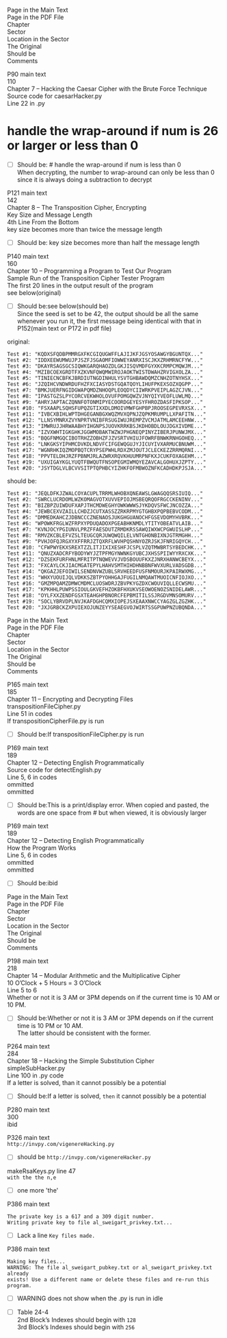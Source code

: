 Page in the Main Text  
Page in the PDF File  
Chapter  
Sector  
Location in the Sector  
The Original  
Should be  
Comments  
  
P90 main text  
110  
Chapter 7 – Hacking the Caesar Cipher with the Brute Force Technique  
Source code for caesarHacker.py  
Line 22 in .py  
# handle the wrap-around if num is 26 or larger or less than 0  
- [ ] Should be: # handle the wrap-around if num is less than 0  
When decrypting, the number to wrap-around can only be less than 0 since it is always doing a subtraction to decrypt  
  
  
P121 main text  
142  
Chapter 8 – The Transposition Cipher, Encrypting  
Key Size and Message Length  
4th Line From the Bottom  
key size becomes more than twice the message length  
- [ ] Should be: key size becomes more than half the message length  
  
  
P140 main text  
160  
Chapter 10 – Programming a Program to Test Our Program  
Sample Run of the Transposition Cipher Tester Program  
The first 20 lines in the output result of the program  
see below(original)  
- [ ] Should be:see below(should be)  
Since the seed is set to be 42, the output should be all the same whenever you run it, the first message being identical with that in P152(main text or P172 in pdf file)  
  
  
original:  
```  
Test #1: "KQDXSFQDBPMMRGXFKCGIQUGWFFLAJIJKFJGSYOSAWGYBGUNTQX..."  
Test #2: "IDDXEEWUMWUJPJSZFJSGAOMFIOWWEYANRXISCJKXZRHMRNCFYW..."  
Test #3: "DKAYRSAGSGCSIQWKGARQHAOZDLGKJISQVMDFGYXKCRMPCMQWJM..."  
Test #4: "MZIBCOEXGRDTFXZKVNFQWQMWIROJAOKTWISTDWAHZRVIGXOLZA..."  
Test #5: "TINIECNCBFKJBRDIUTNGDINHULYSVTGHBAWDQMZCNHZOTNYHSX..."  
Test #6: "JZQIHCVNDWRDUFHZFXCIASYDSTGQATQOYLIHUFPKEXSOZXQGPP..."  
Test #7: "BMKJUERFNGIDGWAPQMDZNHOQPLEOQDYCIIWRKPVEIPLAGZCJVN..."  
Test #8: "IPASTGZSLPYCORCVEKWHOLOVUFPOMGQWZVJNYQIYVEOFLUWLMQ..."  
Test #9: "AHRYJAPTACZQNNFOTONMIPYECOORDGEYESYFHROZDASFIPKSOP..."  
Test #10: "FSXAAPLSQHSFUPQZGTIXXDLDMOIVMWFGHPBPJROOSEGPEVRXSX..."  
Test #11: "IVBCXBIHLWPTDHGEGANBGXWQZMVXQPNJZQPKMRUMPLLXPAFITN..."  
Test #12: "LLNSYMNRXZVYNPRTVNIBFRSUGIWUJREMPZVCMJATMLAMCEEHNW..."  
Test #13: "IMWRUJJHRWAABHYIHGNPSJUOVKRRKBSJKDHOBDLOUJDGXIVDME..."  
Test #14: "IZVXWHTIGKGHKJGGWMOBAKTWZWJPHGNEQPINYZIBERJPUNWJMX..."  
Test #15: "BQGFNMGQCIBOTRHZZOBHZFJZVSRTVHIUJFOWRFBNWKRNHGOHEQ..."  
Test #16: "LNKGKSYIPHMCDVKDLNDVFCIFGEWQGUJYJICUYIVXARMUCBNUWM..."  
Test #17: "WGNRHKIQZMOPBQTCRYPSEPWHLRDXZMJOUTJCLECKEZZRRMQRNI..."  
Test #18: "PPVTELDHJRZFPBNMJRLAZWRXRQVKHUUMRPNFKXJCUKFOXAGEHM..."  
Test #19: "UXUIGAYKGLYUQTFBWQUTFNSOPEGMIWMQYEZAVCALGOHUXJZPTY..."  
Test #20: "JSYTDGLVLBCVVSITPTQPHBCYIZHKFOFMBWOZNFKCADHDKPJSJA..."  
```  
  
should be:  
```  
Test #1: "JEQLDFKJZWALCOYACUPLTRRMLWHOBXQNEAWSLGWAGQQSRSIUIQ..."  
Test #2: "SWRCLUCRDOMLWZKOMAGVOTXUVVEPIOJMSBEQRQOFRGCCKENINV..."  
Test #3: "BIZBPZUIWDUFXAPJTHCMDWEGHYOWKWWWSJYKDQVSFWCJNCOZZA..."  
Test #4: "JEWBCEXVZAILLCHDZJCUTXASSZZRKRPMYGTGHBXPQPBEBVCODM..."  
Test #5: "DMMEDKAHCZJDBNCCCZNENAOSJUKGHGUANOCHFGSEVDOMYHVBRK..."  
Test #6: "WPOWKFRGLWZFRPXYPDUQADOXPGEABHKNMDLYTITYOBEATVLAIB..."  
Test #7: "KVNJOCYPGIUNVLPRZFFAESDUTZRMDKRSSAWQIWXWCPGWUISLHP..."  
Test #8: "RMVZKCBLEFVZSLTEUGCQRJUWQWQILELVNTGHONBIXNJGTRMGHH..."  
Test #9: "PVHJOFQJRGXYXFFRRJZTQXRFLWVHPQSHNYOZRJSKJFNRIGQYCH..."  
Test #10: "CFWPWYEKXSREXTZZLITJIXIXESHFJCSPLVZQTMWBRTSYBEDCHK..."  
Test #11: "QNUZXADCRFYBODYWYJZTPFMGYNWNKGYUBCJXHSSPIIWYYRXCXK..."  
Test #12: "DZSEKFURFHNLMFRITPTNQWEVVJVDSBOUUFKXZJNRXHANWCBEYX..."  
Test #13: "FXCAYLCKJIACMGATEPYLHAHVSMTHIHDHNBBNFWVXURLVADSGDB..."  
Test #14: "QKGAZJEFOIWILSENDNVWZUBLSRVHEEDFUSFNMOURJKPAIRWXMG..."  
Test #15: "WHXYUOUIJQLVDKKSZBTPYOHHGAJFUGILNMQAWTMUOICNFIOJXO..."  
Test #16: "GMZMPQAMZDMWCMDMCLUOSWDRJZBVPKYGZDXCWOUVIQLLECWSMU..."  
Test #17: "KPKHHLPUWPSSIOULGKVEFHZOKBFHXUKVSEOWOENOZSNIDELAWR..."  
Test #18: "OYLFXXZENDFGSXTEAHGHPBNORCFEPBMITILSSJRGDVMNSOMURV..."  
Test #19: "SOCLYBRVDPLNVJKAFDGHCQMXIOPEJSXEAAXNWCCYAGZGLZGZHK..."  
Test #20: "JXJGRBCKZXPUIEXOJUNZEYYSEAEGVOJWIRTSSGPUWPNZUBQNDA..."  
```  
  
  
Page in the Main Text  
Page in the PDF File  
Chapter  
Sector  
Location in the Sector  
The Original  
Should be  
Comments  
  
P165 main text  
185  
Chapter 11 – Encrypting and Decrypting Files  
transpositionFileCipher.py  
Line 51 in codes  
If transpositionCipherFile.py is run  
- [ ] Should be:If transpositionFileCipher.py is run  
  
  
P169 main text  
189  
Chapter 12 – Detecting English Programmatically  
Source code for detectEnglish.py  
Line 5, 6 in codes  
ommitted  
ommitted  
- [ ] Should be:This is a print/display error. When copied and pasted, the words are one space from # but when viewed, it is obviously larger  
  
  
P169 main text  
189  
Chapter 12 – Detecting English Programmatically  
How the Program Works  
Line 5, 6 in codes  
ommitted  
ommitted  
- [ ] Should be:ibid  
  
  
  
  
Page in the Main Text  
Page in the PDF File  
Chapter  
Sector  
Location in the Sector  
The Original  
Should be  
Comments  
  
  
  
P198 main text  
218  
Chapter 14 – Modular Arithmetic and the Multiplicative Cipher  
10 O’Clock + 5 Hours = 3 O’Clock  
Line 5 to 6  
Whether or not it is 3 AM or 3PM depends on if the current time is 10 AM or 10 PM.  
- [ ] Should be:Whether or not it is 3 AM or 3PM depends on if the current time is 10 PM or 10 AM.  
The latter should be consistent with the former.  
  
  
P264 main text  
284  
Chapter 18 – Hacking the Simple Substitution Cipher  
simpleSubHacker.py  
Line 100 in .py code  
If a letter is solved, than it cannot possibly be a potential  
- [ ] Should be:If a letter is solved, `then` it cannot possibly be a potential  
  
  
P280 main text  
300  
ibid  
  
  
  
  
  
  
P326 main text  
`http://invpy.com/vigenereHacking.py`  
- [ ] should be `http://invpy.com/vigenereHacker.py`  
  
makeRsaKeys.py line 47  
`with the the n,e`  
- [ ] one more 'the'  
  
P386 main text  
```  
The private key is a 617 and a 309 digit number.  
Writing private key to file al_sweigart_privkey.txt...  
```  
- [ ] Lack a line `Key files made.`  
  
  
P386 main text  
```  
Making key files...  
WARNING: The file al_sweigart_pubkey.txt or al_sweigart_privkey.txt already  
exists! Use a different name or delete these files and re-run this program.  
```  
- [ ] WARNING does not show when the .py is run in idle  
  
  
- [ ] Table 24-4  
2nd Block’s Indexes should begin with `128`  
3rd Block’s Indexes should begin with `256`